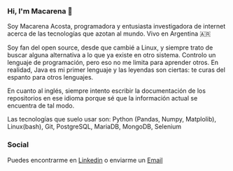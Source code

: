 ### Hi, I'm Macarena 👋

Soy Macarena Acosta, programadora y entusiasta investigadora de internet acerca de las tecnologías que azotan al mundo. Vivo en Argentina 🇦🇷 

Soy fan del open source, desde que cambié a Linux, y siempre trato de buscar alguna alternativa a lo que ya existe en otro sistema.
Controlo un lenguaje de programación, pero eso no me limita para aprender otros. En realidad, Java es mi primer lenguaje y las leyendas son ciertas: te curas del espanto para otros lenguajes. 

En cuanto al inglés, siempre intento escribir la documentación de los repositorios en ese idioma porque sé que la información actual se encuentra de tal modo. 

Las tecnologías que suelo usar son: Python (Pandas, Numpy, Matplolib), Linux(bash), Git, PostgreSQL, MariaDB, MongoDB, Selenium

### Social
Puedes encontrarme en [Linkedin](https://www.linkedin.com/in/macarenaacosta/) o enviarme un [Email](macarenaa988@gmail.com)
